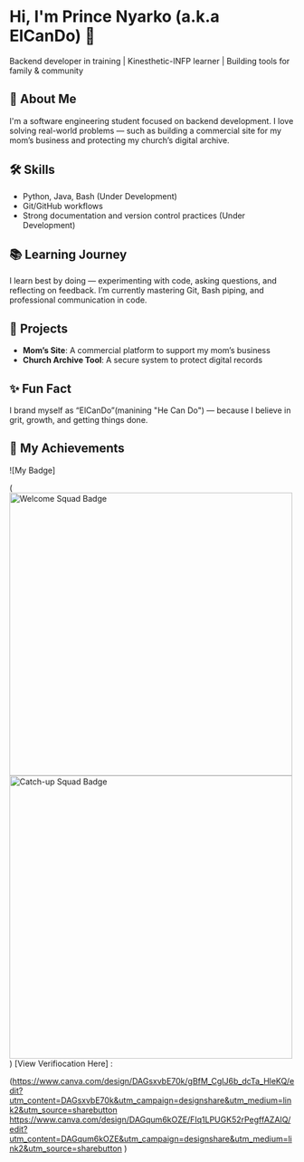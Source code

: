 # Hi, I'm Prince Nyarko (a.k.a ElCanDo) 👋  
Backend developer in training | Kinesthetic-INFP learner | Building tools for family & community

## 🌱 About Me  
I'm a software engineering student focused on backend development. I love solving real-world problems — such as building a commercial site for my mom’s business and protecting my church’s digital archive.



## 🛠️ Skills  
- Python, Java, Bash (Under Development)
- Git/GitHub workflows 
- Strong documentation and version control practices (Under Development)

## 📚 Learning Journey  
I learn best by doing — experimenting with code, asking questions, and reflecting on feedback. I’m currently mastering Git, Bash piping, and professional communication in code.

## 🎯 Projects  
- **Mom’s Site**: A commercial platform to support my mom’s business  
- **Church Archive Tool**: A secure system to protect digital records

## ✨ Fun Fact  
I brand myself as “ElCanDo”(manining "He Can Do") — because I believe in grit, growth, and getting things done.
## 🏅 My Achievements
![My Badge]

( <img width="500" height="500" alt="Welcome Squad Badge" src="https://github.com/user-attachments/assets/a6166400-9ee4-4b91-945e-867bfbc8ab20" />
<img width="500" height="500" alt="Catch-up Squad Badge" src="https://github.com/user-attachments/assets/a9311c64-59ee-4857-b4f6-3109a79bcb3d" />
 )
[View Verifiocation Here] :

(https://www.canva.com/design/DAGsxvbE70k/gBfM_CgIJ6b_dcTa_HleKQ/edit?utm_content=DAGsxvbE70k&utm_campaign=designshare&utm_medium=link2&utm_source=sharebutton
https://www.canva.com/design/DAGqum6kOZE/FIq1LPUGK52rPegffAZAIQ/edit?utm_content=DAGqum6kOZE&utm_campaign=designshare&utm_medium=link2&utm_source=sharebutton )

